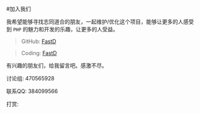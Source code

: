 #加入我们

我希望能够寻找志同道合的朋友，一起维护/优化这个项目，能够让更多的人感受到 `PHP` 的魅力和开发的乐趣，让更多的人受益。

>GitHub: [FastD](https://github.com/JanHuang/fastD)

>Coding: [FastD](https://coding.net/u/janhuang/p/fastd/git)

有兴趣的朋友们，给我留言吧。感激不尽。

讨论组: 470565928

联系QQ: 384099566

打赏: 